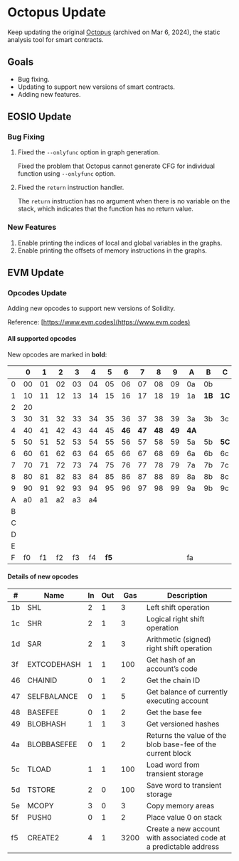 # Octopus Update

Keep updating the original [Octopus](https://github.com/FuzzingLabs/octopus) (archived on Mar 6, 2024), the static analysis tool for smart contracts.

## Goals

- Bug fixing.
- Updating to support new versions of smart contracts.
- Adding new features.

## EOSIO Update

### Bug Fixing

1. Fixed the `--onlyfunc` option in graph generation.

   Fixed the problem that Octopus cannot generate CFG for individual function using `--onlyfunc` option.

2. Fixed the `return` instruction handler.

   The `return` instruction has no argument when there is no variable on the stack, which indicates that the function has no return value.

### New Features

1. Enable printing the indices of local and global variables in the graphs.
2. Enable printing the offsets of memory instructions in the graphs.

## EVM Update

### Opcodes Update

Adding new opcodes to support new versions of Solidity.

Reference: [https://www.evm.codes](https://www.evm.codes)

#### All supported opcodes

New opcodes are marked in **bold**:

|      | 0    | 1    | 2    | 3    | 4    | 5      | 6      | 7      | 8      | 9      | A      | B      | C      | D      | E      | F      |
| ---- | ---- | ---- | ---- | ---- | ---- | ------ | ------ | ------ | ------ | ------ | ------ | ------ | ------ | ------ | ------ | ------ |
| 0    | 00   | 01   | 02   | 03   | 04   | 05     | 06     | 07     | 08     | 09     | 0a     | 0b     |        |        |        |        |
| 1    | 10   | 11   | 12   | 13   | 14   | 15     | 16     | 17     | 18     | 19     | 1a     | **1B** | **1C** | **1D** |        |        |
| 2    | 20   |      |      |      |      |        |        |        |        |        |        |        |        |        |        |        |
| 3    | 30   | 31   | 32   | 33   | 34   | 35     | 36     | 37     | 38     | 39     | 3a     | 3b     | 3c     | 3d     | 3e     | **3F** |
| 4    | 40   | 41   | 42   | 43   | 44   | 45     | **46** | **47** | **48** | **49** | **4A** |        |        |        |        |        |
| 5    | 50   | 51   | 52   | 53   | 54   | 55     | 56     | 57     | 58     | 59     | 5a     | 5b     | **5C** | **5D** | **5E** | **5F** |
| 6    | 60   | 61   | 62   | 63   | 64   | 65     | 66     | 67     | 68     | 69     | 6a     | 6b     | 6c     | 6d     | 6e     | 6f     |
| 7    | 70   | 71   | 72   | 73   | 74   | 75     | 76     | 77     | 78     | 79     | 7a     | 7b     | 7c     | 7d     | 7e     | 7f     |
| 8    | 80   | 81   | 82   | 83   | 84   | 85     | 86     | 87     | 88     | 89     | 8a     | 8b     | 8c     | 8d     | 8e     | 8f     |
| 9    | 90   | 91   | 92   | 93   | 94   | 95     | 96     | 97     | 98     | 99     | 9a     | 9b     | 9c     | 9d     | 9e     | 9f     |
| A    | a0   | a1   | a2   | a3   | a4   |        |        |        |        |        |        |        |        |        |        |        |
| B    |      |      |      |      |      |        |        |        |        |        |        |        |        |        |        |        |
| C    |      |      |      |      |      |        |        |        |        |        |        |        |        |        |        |        |
| D    |      |      |      |      |      |        |        |        |        |        |        |        |        |        |        |        |
| E    |      |      |      |      |      |        |        |        |        |        |        |        |        |        |        |        |
| F    | f0   | f1   | f2   | f3   | f4   | **f5** |        |        |        |        | fa     |        |        | fd     | fe     | ff     |

#### Details of new opcodes

| #    | Name        | In   | Out  | Gas  | Description                                                  |
| ---- | ----------- | ---- | ---- | ---- | ------------------------------------------------------------ |
| 1b   | SHL         | 2    | 1    | 3    | Left shift operation                                         |
| 1c   | SHR         | 2    | 1    | 3    | Logical right shift operation                                |
| 1d   | SAR         | 2    | 1    | 3    | Arithmetic (signed) right shift operation                    |
| 3f   | EXTCODEHASH | 1    | 1    | 100  | Get hash of an account’s code                                |
| 46   | CHAINID     | 0    | 1    | 2    | Get the chain ID                                             |
| 47   | SELFBALANCE | 0    | 1    | 5    | Get balance of currently executing account                   |
| 48   | BASEFEE     | 0    | 1    | 2    | Get the base fee                                             |
| 49   | BLOBHASH    | 1    | 1    | 3    | Get versioned hashes                                         |
| 4a   | BLOBBASEFEE | 0    | 1    | 2    | Returns the value of the blob base-fee of the current block  |
| 5c   | TLOAD       | 1    | 1    | 100  | Load word from transient storage                             |
| 5d   | TSTORE      | 2    | 0    | 100  | Save word to transient storage                               |
| 5e   | MCOPY       | 3    | 0    | 3    | Copy memory areas                                            |
| 5f   | PUSH0       | 0    | 1    | 2    | Place value 0 on stack                                       |
| f5   | CREATE2     | 4    | 1    | 3200 | Create a new account with associated code at a predictable address |

